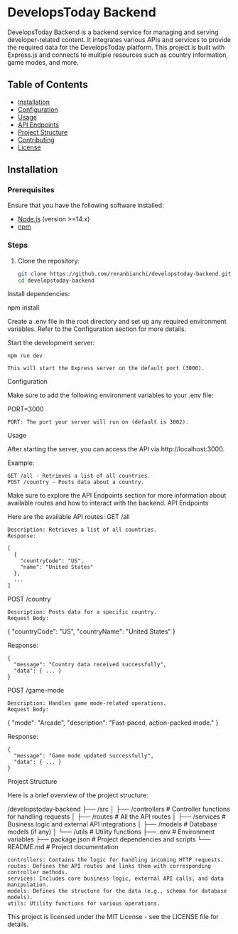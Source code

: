 # DevelopsToday Backend

DevelopsToday Backend is a backend service for managing and serving developer-related content. It integrates various APIs and services to provide the required data for the DevelopsToday platform. This project is built with Express.js and connects to multiple resources such as country information, game modes, and more.

## Table of Contents

- [Installation](#installation)
- [Configuration](#configuration)
- [Usage](#usage)
- [API Endpoints](#api-endpoints)
- [Project Structure](#project-structure)
- [Contributing](#contributing)
- [License](#license)

## Installation

### Prerequisites

Ensure that you have the following software installed:
- [Node.js](https://nodejs.org/en/download/) (version >=14.x)
- [npm](https://www.npmjs.com/get-npm)

### Steps

1. Clone the repository:
   ```bash
   git clone https://github.com/renanbianchi/developstoday-backend.git
   cd developstoday-backend
Install dependencies:

npm install

Create a .env file in the root directory and set up any required environment variables. Refer to the Configuration section for more details.

Start the development server:

    npm run dev

    This will start the Express server on the default port (3000).

Configuration

Make sure to add the following environment variables to your .env file:

PORT=3000

    PORT: The port your server will run on (default is 3002).
Usage

After starting the server, you can access the API via http://localhost:3000.

Example:

    GET /all - Retrieves a list of all countries.
    POST /country - Posts data about a country.

Make sure to explore the API Endpoints section for more information about available routes and how to interact with the backend.
API Endpoints

Here are the available API routes:
GET /all

    Description: Retrieves a list of all countries.
    Response:

    [
      {
        "countryCode": "US",
        "name": "United States"
      },
      ...
    ]

POST /country

    Description: Posts data for a specific country.
    Request Body:

{
  "countryCode": "US",
  "countryName": "United States"
}

Response:

    {
      "message": "Country data received successfully",
      "data": { ... }
    }

POST /game-mode

    Description: Handles game mode-related operations.
    Request Body:

{
  "mode": "Arcade",
  "description": "Fast-paced, action-packed mode."
}

Response:

    {
      "message": "Game mode updated successfully",
      "data": { ... }
    }

Project Structure

Here is a brief overview of the project structure:

/developstoday-backend
├── /src
│   ├── /controllers    # Controller functions for handling requests
│   ├── /routes        # All the API routes
│   ├── /services      # Business logic and external API integrations
│   ├── /models        # Database models (if any)
│   └── /utils         # Utility functions
├── .env               # Environment variables
├── package.json       # Project dependencies and scripts
└── README.md          # Project documentation

    controllers: Contains the logic for handling incoming HTTP requests.
    routes: Defines the API routes and links them with corresponding controller methods.
    services: Includes core business logic, external API calls, and data manipulation.
    models: Defines the structure for the data (e.g., schema for database models).
    utils: Utility functions for various operations.

This project is licensed under the MIT License - see the LICENSE file for details.
